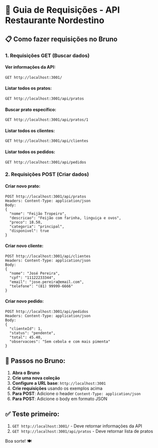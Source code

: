# 🚀 Guia de Requisições - API Restaurante Nordestino

## 📋 Como fazer requisições no Bruno

### 1. Requisições GET (Buscar dados)

#### Ver informações da API:
```
GET http://localhost:3001/
```

#### Listar todos os pratos:
```
GET http://localhost:3001/api/pratos
```

#### Buscar prato específico:
```
GET http://localhost:3001/api/pratos/1
```

#### Listar todos os clientes:
```
GET http://localhost:3001/api/clientes
```

#### Listar todos os pedidos:
```
GET http://localhost:3001/api/pedidos
```

### 2. Requisições POST (Criar dados)

#### Criar novo prato:
```
POST http://localhost:3001/api/pratos
Headers: Content-Type: application/json
Body:
{
  "nome": "Feijão Tropeiro",
  "descricao": "Feijão com farinha, linguiça e ovos",
  "preco": 18.50,
  "categoria": "principal",
  "disponivel": true
}
```

#### Criar novo cliente:
```
POST http://localhost:3001/api/clientes
Headers: Content-Type: application/json
Body:
{
  "nome": "José Pereira",
  "cpf": "11122233344",
  "email": "jose.pereira@email.com",
  "telefone": "(81) 99999-6666"
}
```

#### Criar novo pedido:
```
POST http://localhost:3001/api/pedidos
Headers: Content-Type: application/json
Body:
{
  "clienteId": 1,
  "status": "pendente",
  "total": 45.40,
  "observacoes": "Sem cebola e com mais pimenta"
}
```

## 🎯 Passos no Bruno:

1. **Abra o Bruno**
2. **Crie uma nova coleção**
3. **Configure a URL base**: `http://localhost:3001`
4. **Crie requisições** usando os exemplos acima
5. **Para POST**: Adicione o header `Content-Type: application/json`
6. **Para POST**: Adicione o body em formato JSON

## ✅ Teste primeiro:
1. `GET http://localhost:3001/` - Deve retornar informações da API
2. `GET http://localhost:3001/api/pratos` - Deve retornar lista de pratos

Boa sorte! 🍽️ 